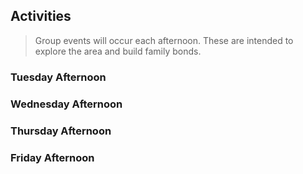 ## Activities
> Group events will occur each afternoon.  These are intended to explore the area and build family bonds.

### Tuesday Afternoon

### Wednesday Afternoon

### Thursday Afternoon

### Friday Afternoon